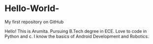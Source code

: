 # Hello-World-
My first repository on GitHub

Hello! This is Arumita.
Pursuing B.Tech degree in ECE.
Love to code in Python and c.
I know the basics of Android Development and Robotics.

